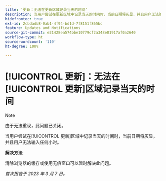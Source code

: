 ```yaml
---
title: ‘更新：无法在更新区域记录当天的时间’
description: 当用户尝试在更新区域中记录当天的时间时，当前日期将灰显，并且用户无法输入任何小时。
hidefromtoc: true
exl-id: 2cbdadb8-0ab1-4f94-bd1d-7f8151f865bc
feature: Updates and Notifications
source-git-commit: e21428ea574bbe10779cf2a348e01917af0a2640
workflow-type: ht
source-wordcount: '110'
ht-degree: 100%

---
```


# [!UICONTROL 更新]：无法在[!UICONTROL 更新]区域记录当天的时间

>[!NOTE]
>
>由于无法重现，此问题已关闭。

当用户尝试在[!UICONTROL 更新]区域中记录当天的时间时，当前日期将灰显，并且用户无法输入任何小时。

**解决方法**

清除浏览器的缓存或使用无痕窗口可以暂时解决此问题。

_首次报告于 2023 年 3 月 7 日。_
